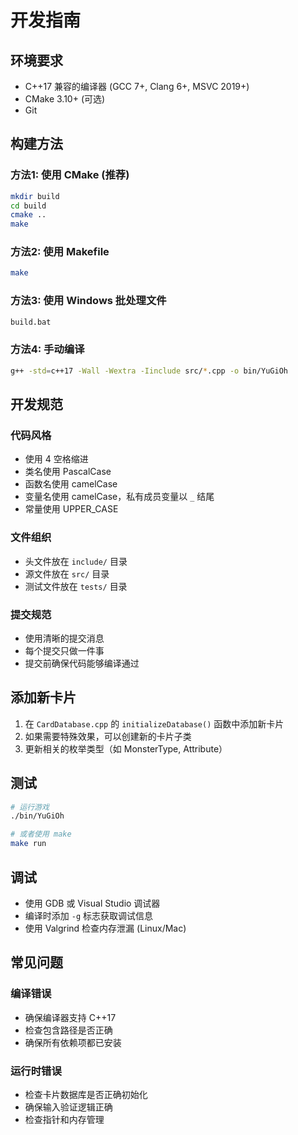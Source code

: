 # 开发指南

## 环境要求
- C++17 兼容的编译器 (GCC 7+, Clang 6+, MSVC 2019+)
- CMake 3.10+ (可选)
- Git

## 构建方法

### 方法1: 使用 CMake (推荐)
```bash
mkdir build
cd build
cmake ..
make
```

### 方法2: 使用 Makefile
```bash
make
```

### 方法3: 使用 Windows 批处理文件
```cmd
build.bat
```

### 方法4: 手动编译
```bash
g++ -std=c++17 -Wall -Wextra -Iinclude src/*.cpp -o bin/YuGiOh
```

## 开发规范

### 代码风格
- 使用 4 空格缩进
- 类名使用 PascalCase
- 函数名使用 camelCase
- 变量名使用 camelCase，私有成员变量以 `_` 结尾
- 常量使用 UPPER_CASE

### 文件组织
- 头文件放在 `include/` 目录
- 源文件放在 `src/` 目录
- 测试文件放在 `tests/` 目录

### 提交规范
- 使用清晰的提交消息
- 每个提交只做一件事
- 提交前确保代码能够编译通过

## 添加新卡片

1. 在 `CardDatabase.cpp` 的 `initializeDatabase()` 函数中添加新卡片
2. 如果需要特殊效果，可以创建新的卡片子类
3. 更新相关的枚举类型（如 MonsterType, Attribute）

## 测试
```bash
# 运行游戏
./bin/YuGiOh

# 或者使用 make
make run
```

## 调试
- 使用 GDB 或 Visual Studio 调试器
- 编译时添加 `-g` 标志获取调试信息
- 使用 Valgrind 检查内存泄漏 (Linux/Mac)

## 常见问题

### 编译错误
- 确保编译器支持 C++17
- 检查包含路径是否正确
- 确保所有依赖项都已安装

### 运行时错误
- 检查卡片数据库是否正确初始化
- 确保输入验证逻辑正确
- 检查指针和内存管理

